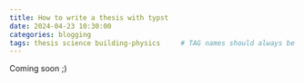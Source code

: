 ```yaml
---
title: How to write a thesis with typst
date: 2024-04-23 10:30:00 
categories: blogging 
tags: thesis science building-physics     # TAG names should always be lowercase
---
```


Coming soon ;)